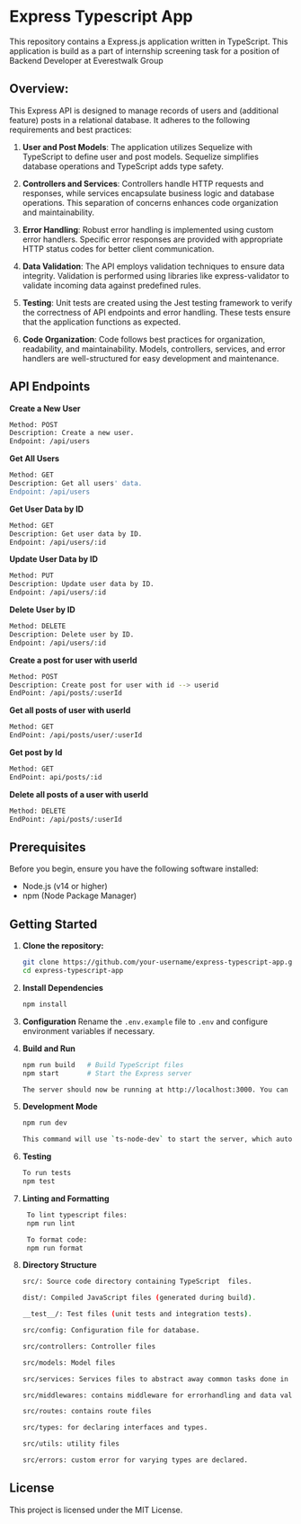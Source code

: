 # Express Typescript App

This repository contains a  Express.js application written in TypeScript. This application is build as a part of internship screening task for a position of Backend Developer at Everestwalk Group

## Overview:
  This Express API is designed to manage records of users and (additional feature) posts in a relational database. It adheres to the following requirements and best practices:

 1. **User and Post Models**: The application utilizes Sequelize with TypeScript to define user and post models. Sequelize simplifies database operations and TypeScript adds type safety.

 2. **Controllers and Services**: Controllers handle HTTP requests and responses, while services encapsulate business logic and database operations. This separation of concerns enhances code organization and maintainability.

 3. **Error Handling**: Robust error handling is implemented using custom error handlers. Specific error responses are provided with appropriate HTTP status codes for better client communication.

4. **Data Validation**: The API employs validation techniques to ensure data integrity. Validation is performed using libraries like express-validator to validate incoming data against predefined rules. 


5. **Testing**: Unit tests are created using the Jest testing framework to verify the correctness of API endpoints and error handling. These tests ensure that the application functions as expected.

6. **Code Organization**: Code follows best practices for organization, readability, and maintainability. Models, controllers, services, and error handlers are well-structured for easy development and maintenance.

## API Endpoints

**Create a New User**
```bash
Method: POST
Description: Create a new user.
Endpoint: /api/users
```

**Get All Users**
```bash
Method: GET
Description: Get all users' data.
Endpoint: /api/users
```

**Get User Data by ID**
```bash
Method: GET
Description: Get user data by ID.
Endpoint: /api/users/:id
```

**Update User Data by ID**
```bash
Method: PUT
Description: Update user data by ID.
Endpoint: /api/users/:id
```

**Delete User by ID**
```bash
Method: DELETE
Description: Delete user by ID.
Endpoint: /api/users/:id
```

**Create a post for user with userId**
```bash
Method: POST
Description: Create post for user with id --> userid
EndPoint: /api/posts/:userId
```

**Get all posts of user with userId**
```bash
Method: GET
EndPoint: /api/posts/user/:userId
```

**Get post by Id**
```bash
Method: GET
EndPoint: api/posts/:id
```

**Delete all posts of a user with userId**
```bash
Method: DELETE
EndPoint: /api/posts/:userId
```

## Prerequisites

Before you begin, ensure you have the following software installed:

- Node.js (v14 or higher)
- npm (Node Package Manager)

## Getting Started

1. **Clone the repository:**

   ```bash
   git clone https://github.com/your-username/express-typescript-app.git
   cd express-typescript-app

2. **Install Dependencies**
     ```bash
     npm install
    
3. **Configuration**
   Rename the `.env.example` file to `.env` and configure environment variables if necessary.

4. **Build and Run**
   ```bash
   npm run build   # Build TypeScript files
   npm start       # Start the Express server

   The server should now be running at http://localhost:3000. You can access the API using a tool like Postman.

5. **Development Mode**
   ```bash
   npm run dev

   This command will use `ts-node-dev` to start the server, which automatically restarts on code changes.

6. **Testing**
   ```bash
   To run tests
   npm test

7. **Linting and Formatting**
   ```bash
    To lint typescript files:
    npm run lint

    To format code:
    npm run format

8. **Directory Structure** 
   ```bash
   src/: Source code directory containing TypeScript  files.  

   dist/: Compiled JavaScript files (generated during build). 

   __test__/: Test files (unit tests and integration tests).  

   src/config: Configuration file for database.

   src/controllers: Controller files

   src/models: Model files 

   src/services: Services files to abstract away common tasks done in contrllers and maintain modularity of code.

   src/middlewares: contains middleware for errorhandling and data validation and sanitization.

   src/routes: contains route files

   src/types: for declaring interfaces and types.

   src/utils: utility files

   src/errors: custom error for varying types are declared.
   ```

## License
This project is licensed under the MIT License.